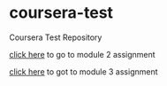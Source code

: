 # coursera-test
Coursera Test Repository

[click here](module2-solution/index.html) to go to module 2 assignment

[click here](module3-solution/index.html) to got to module 3 assignment